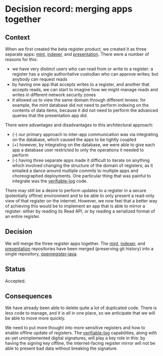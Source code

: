 # Decision record: merging apps together #

## Context ##

When we first created the beta register product, we created it as
three separate apps: [mint][], [indexer][], and [presentation][].
There were a number of reasons for this:

 - we have very distinct users who can read from or write to a
   register: a register has a single authoritative custodian who can
   approve writes; but anybody can request reads
 - by having one app that accepts writes to a register, and another
   that accepts reads, we can start to imagine how we might manage
   reads and writes in different network security zones
 - it allowed us to view the same domain through different lenses: for
   example, the mint database did not need to perform indexing on the
   contents of data items, because it did not need to perform the
   advanced queries that the presentation app did.

There were advantages and disadvantages to this architectural
approach:

 - (-) our primary approach to inter-app communication was via integrating
   on the database, which caused the apps to be tightly coupled
 - (+) however, by integrating on the database, we were able to give
   each app a database user restricted to only the operations it
   needed to perform
 - (-) having three separate apps made it difficult to iterate on
   anything which involved changing the structure of the domain of
   registers; as it entailed a dance around multiple commits to
   multiple apps and choreographed deployments.  One particular thing
   that was painful to integrate was the [verifiable-log][] code.

There may still be a desire to perform updates to a register in a
secure (potentially offline) environment and to be able to only
present a read-only view of that register on the internet.  However,
we now feel that a better way of achieving this would be to implement
an app that is able to mirror a register: either by reading its Read
API, or by reading a serialized format of an entire register.

## Decision ##

We will merge the three register apps together.  The [mint][],
[indexer][], and [presentation][] repositories have been merged
(preserving git history) into a single repository,
[openregister-java][].

## Status ##

Accepted.

## Consequences ##

We have already been able to delete quite a lot of duplicated code.
There is less code to manage, and it is all in one place, so we
anticipate that we will be able to move more quickly.

We need to put more thought into more sensitive registers and how to
enable offline update of registers.  The [verifiable-log][]
capabilities, along with as-yet unimplemented digital signatures, will
play a key role in this: by having the signing key offline, the
internet-facing register mirror will not be able to present bad data
without breaking the signature.

[indexer]: https://github.com/openregister/indexer
[mint]: https://github.com/openregister/mint
[openregister-java]: https://github.com/openregister/openregister-java
[presentation]: https://github.com/openregister/presentation
[verifiable-log]: https://github.com/openregister/verifiable-log
